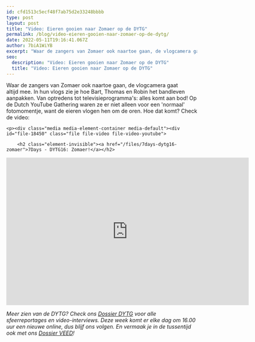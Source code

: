 ```yaml
---
id: cfd1513c5ecf48f7ab75d2e33248bbbb
type: post
layout: post
title: "Video: Eieren gooien naar Zomaer op de DYTG"
permalink: /blog/video-eieren-gooien-naar-zomaer-op-de-dytg/
date: 2022-05-11T19:16:41.067Z
author: 7biA1WiYB
excerpt: "Waar de zangers van Zomaer ook naartoe gaan, de vlogcamera gaat altijd mee. In hun vlogs zie je hoe Bart, Thomas en Robin het bandleven aanpakken. Van optredens tot televisieprogramma's: alles komt aan bod! Op de Dutch YouTube Gathering waren ze er niet alleen voor een 'normaal' fotomomentje, want de eieren vlogen hen om de oren. Hoe dat komt? Check de video:  "
seo:
  description: "Video: Eieren gooien naar Zomaer op de DYTG"
  title: "Video: Eieren gooien naar Zomaer op de DYTG"
---
```

Waar de zangers van Zomaer ook naartoe gaan, de vlogcamera gaat altijd mee. In hun vlogs zie je hoe Bart, Thomas en Robin het bandleven aanpakken. Van optredens tot televisieprogramma's: alles komt aan bod! Op de Dutch YouTube Gathering waren ze er niet alleen voor een 'normaal' fotomomentje, want de eieren vlogen hen om de oren. Hoe dat komt? Check de video:  

    <p><div class="media media-element-container media-default"><div id="file-18450" class="file file-video file-video-youtube">

        <h2 class="element-invisible"><a href="/files/7days-dytg16-zomaer">7Days - DYTG16: Zomaer!</a></h2>
    
  
  <div class="content">
    <div class="media-youtube-video media-element file-default media-youtube-1">
  <iframe class="media-youtube-player" width="640" height="390" title="7Days - DYTG16: Zomaer!" src="https://www.youtube.com/embed/tepl5zYghwk?wmode=opaque&controls=" name="7Days - DYTG16: Zomaer!" frameborder="0" allowfullscreen="">Video van 7Days - DYTG16: Zomaer!</iframe>
</div>
  </div>

  
</div>
</div>
<p><em>Meer zien van de DYTG? Check ons <a href="https://7dagen.netlify.app/dytg">Dossier DYTG</a> voor alle sfeerreportages en video-interviews. Deze week komt er elke dag om 16.00 uur een nieuwe online, dus blijf ons volgen. En vermaak je in de tussentijd ook met ons <a href="https://7dagen.netlify.app/veed">Dossier VEED</a>!</em></p>  
